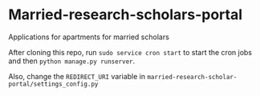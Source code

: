 # Married-research-scholars-portal
Applications for apartments for married scholars

After cloning this repo, run `sudo service cron start` to start the cron jobs and then `python manage.py runserver`.

Also, change the `REDIRECT_URI` variable in `married-research-scholar-portal/settings_config.py`
